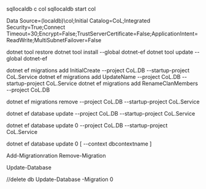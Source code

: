 ﻿
sqllocaldb c col
sqllocaldb start col




Data Source=(localdb)\col;Initial Catalog=CoL;Integrated Security=True;Connect Timeout=30;Encrypt=False;TrustServerCertificate=False;ApplicationIntent=ReadWrite;MultiSubnetFailover=False



dotnet tool restore
dotnet tool install --global dotnet-ef
dotnet tool update --global dotnet-ef


dotnet ef migrations add InitialCreate --project CoL.DB --startup-project CoL.Service
dotnet ef migrations add UpdateName --project CoL.DB --startup-project CoL.Service
dotnet ef migrations add RenameClanMembers --project CoL.DB

dotnet ef migrations remove --project CoL.DB --startup-project CoL.Service


dotnet ef database update --project CoL.DB --startup-project CoL.Service

dotnet ef database update 0 --project CoL.DB --startup-project CoL.Service

dotnet ef database update 0 [ --context dbcontextname ]



Add-Migrationration
Remove-Migration

Update-Database

//delete db
Update-Database -Migration 0
